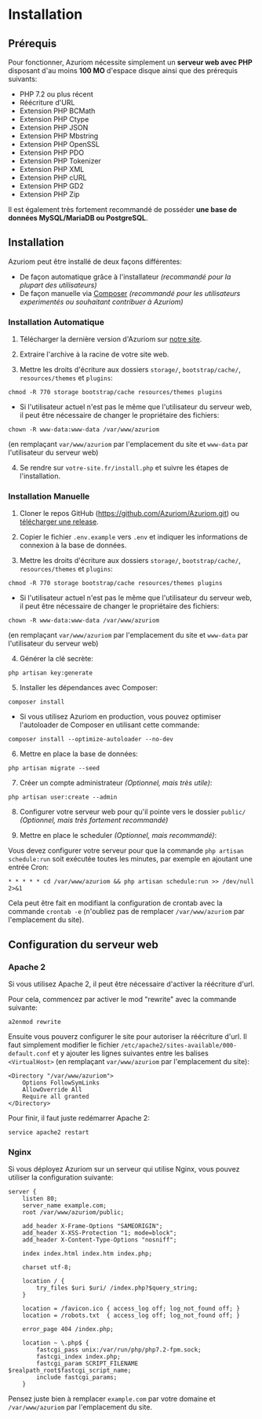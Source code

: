 # Installation

## Prérequis

Pour fonctionner, Azuriom nécessite simplement un **serveur web avec PHP** disposant d'au moins **100 MO**
d'espace disque ainsi que des prérequis suivants:

 - PHP 7.2 ou plus récent
 - Réécriture d'URL
 - Extension PHP BCMath
 - Extension PHP Ctype
 - Extension PHP JSON
 - Extension PHP Mbstring
 - Extension PHP OpenSSL
 - Extension PHP PDO
 - Extension PHP Tokenizer
 - Extension PHP XML
 - Extension PHP cURL
 - Extension PHP GD2
 - Extension PHP Zip

Il est également très fortement recommandé de posséder **une base de données MySQL/MariaDB ou PostgreSQL**.

## Installation

Azuriom peut être installé de deux façons différentes:

- De façon automatique grâce à l'installateur _(recommandé pour la plupart des utilisateurs)_ 
- De façon manuelle via [Composer](https://getcomposer.org/) _(recommandé pour les utilisateurs experimentés ou souhaitant contribuer à Azuriom)_

### Installation Automatique

1. Télécharger la dernière version d'Azuriom sur [notre site](https://azuriom.com/download).

2. Extraire l'archive à la racine de votre site web.

3. Mettre les droits d'écriture aux dossiers `storage/`, `bootstrap/cache/`, `resources/themes` et `plugins`:
```
chmod -R 770 storage bootstrap/cache resources/themes plugins
```
  * Si l'utilisateur actuel n'est pas le même que l'utilisateur du serveur web,
  il peut être nécessaire de changer le propriétaire des fichiers:
```
chown -R www-data:www-data /var/www/azuriom
```
 (en remplaçant `var/www/azuriom` par l'emplacement du site et `www-data` par
 l'utilisateur du serveur web)

4. Se rendre sur `votre-site.fr/install.php` et suivre les étapes de l'installation.

### Installation Manuelle

1. Cloner le repos GitHub (https://github.com/Azuriom/Azuriom.git) ou [télécharger une release](https://github.com/Azuriom/Azuriom/releases).

2. Copier le fichier `.env.example` vers `.env` et indiquer les informations de connexion à la base de données.

3. Mettre les droits d'écriture aux dossiers `storage/`, `bootstrap/cache/`, `resources/themes` et `plugins`:
```
chmod -R 770 storage bootstrap/cache resources/themes plugins
```
  * Si l'utilisateur actuel n'est pas le même que l'utilisateur du serveur web,
  il peut être nécessaire de changer le propriétaire des fichiers:
```
chown -R www-data:www-data /var/www/azuriom
```
 (en remplaçant `var/www/azuriom` par l'emplacement du site et `www-data` par
 l'utilisateur du serveur web)

4. Générer la clé secrète:
```
php artisan key:generate
```

5. Installer les dépendances avec Composer:
```
composer install
```

  * Si vous utilisez Azuriom en production, vous pouvez optimiser l'autoloader de Composer en utilisant cette commande: 
 ```
composer install --optimize-autoloader --no-dev
 ```

6. Mettre en place la base de données:
 ```
php artisan migrate --seed
 ```

7. Créer un compte administrateur _(Optionnel, mais très utile)_:
```
php artisan user:create --admin
```

8. Configurer votre serveur web pour qu'il pointe vers le dossier `public/` _(Optionnel, mais très fortement recommandé)_

9. Mettre en place le scheduler _(Optionnel, mais recommandé)_:

Vous devez configurer votre serveur pour que la commande `php artisan schedule:run` soit exécutée toutes les minutes, par exemple en ajoutant une entrée Cron:
 ```
* * * * * cd /var/www/azuriom && php artisan schedule:run >> /dev/null 2>&1
 ```
Cela peut être fait en modifiant la configuration de crontab avec la commande `crontab -e`
(n'oubliez pas de remplacer `/var/www/azuriom` par l'emplacement du site).

## Configuration du serveur web

### Apache 2

Si vous utilisez Apache 2, il peut être nécessaire d'activer la réécriture d'url.

Pour cela, commencez par activer le mod "rewrite" avec la commande suivante:
```
a2enmod rewrite
```

Ensuite vous pouverz configurer le site pour autoriser la réécriture d'url.
Il faut simplement modifier le fichier `/etc/apache2/sites-available/000-default.conf`
et y ajouter les lignes suivantes entre les balises `<VirtualHost>` (en remplaçant
`var/www/azuriom` par l'emplacement du site):
```
<Directory "/var/www/azuriom">
    Options FollowSymLinks
    AllowOverride All
    Require all granted
</Directory>
```

Pour finir, il faut juste redémarrer Apache 2:
```
service apache2 restart
```

### Nginx

Si vous déployez Azuriom sur un serveur qui utilise Nginx, vous pouvez utiliser
la configuration suivante:

```
server {
    listen 80;
    server_name example.com;
    root /var/www/azuriom/public;

    add_header X-Frame-Options "SAMEORIGIN";
    add_header X-XSS-Protection "1; mode=block";
    add_header X-Content-Type-Options "nosniff";

    index index.html index.htm index.php;

    charset utf-8;

    location / {
        try_files $uri $uri/ /index.php?$query_string;
    }

    location = /favicon.ico { access_log off; log_not_found off; }
    location = /robots.txt  { access_log off; log_not_found off; }

    error_page 404 /index.php;

    location ~ \.php$ {
        fastcgi_pass unix:/var/run/php/php7.2-fpm.sock;
        fastcgi_index index.php;
        fastcgi_param SCRIPT_FILENAME $realpath_root$fastcgi_script_name;
        include fastcgi_params;
    }
```

Pensez juste bien à remplacer `example.com` par votre domaine et `/var/www/azuriom`
par l'emplacement du site.

